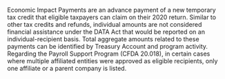 Economic Impact Payments are an advance payment of a new temporary
tax credit that eligible taxpayers can claim on their 2020 return.
Similar to other tax credits and refunds, individual amounts are not
considered financial assistance under the DATA Act that would be
reported on an individual-recipient basis. Total aggregate amounts
related to these payments can be identified by Treasury Account and
program activity. Regarding the Payroll Support Program (CFDA
20.018), in certain cases where multiple affiliated entities were
approved as eligible recipients, only one affiliate or a parent
company is listed.